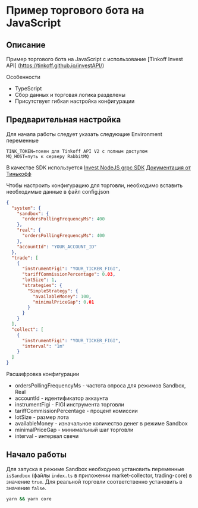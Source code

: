 # Пример торгового бота на JavaScript

## Описание

Пример торгового бота на JavaScript с использование [Tinkoff Invest API] (https://tinkoff.github.io/investAPI/)

Особенности

- TypeScript
- Сбор данных и торговая логика разделены
- Присутствует гибкая настройка конфигурации

## Предварительная настройка

Для начала работы следует указать следующие Environment переменные

```
TINK_TOKEN=токен для Tinkoff API V2 с полным доступом
MQ_HOST=путь к серверу RabbitMQ
```

В качестве SDK используется [Invest NodeJS grpc SDK](https://github.com/mtvkand/invest-nodejs-grpc-sdk)
[Документация от Тинькофф](https://tinkoff.github.io/investAPI/)

Чтобы настроить конфигурацию для торговли, необходимо вставить необходимые данные в файл config.json

```json
{
  "system": {
    "sandbox": {
      "ordersPollingFrequencyMs": 400
    },
    "real": {
      "ordersPollingFrequencyMs": 400
    },
    "accountId": "YOUR_ACCOUNT_ID"
  },
  "trade": [
    {
      "instrumentFigi": "YOUR_TICKER_FIGI",
      "tariffCommissionPercentage": 0.03,
      "lotSize": 1,
      "strategies": {
        "SimpleStrategy": {
          "availableMoney": 100,
          "minimalPriceGap": 0.01
        }
      }
    }
  ],
  "collect": [
    {
      "instrumentFigi": "YOUR_TICKER_FIGI",
      "interval": "1m"
    }
  ]
}
```

Расшифровка конфигурации

- ordersPollingFrequencyMs - частота опроса для режимов Sandbox, Real
- accountId - идентификатор аккаунта
- instrumentFigi - FIGI инструмента торговли
- tariffCommissionPercentage - процент комиссии
- lotSize - размер лота
- availableMoney - изначальное количество денег в режиме Sandbox
- minimalPriceGap - минимальный шаг торговли
- interval - интервал свечи

## Начало работы

Для запуска в режиме Sandbox необходимо установить переменные `isSandbox` (файлы `index.ts` в приложении market-collector, trading-core) в значение `true`. Для реальной торговли соответственно установить в значение `false`.

```sh
yarn && yarn core
```
